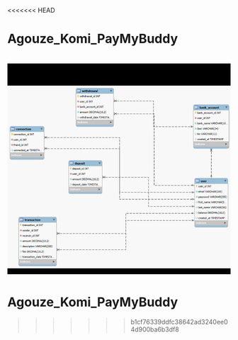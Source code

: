 <<<<<<< HEAD
# Agouze_Komi_PayMyBuddy
![img.png](img.png)
=======
# Agouze_Komi_PayMyBuddy
>>>>>>> b1cf76339ddfc38642ad3240ee04d900ba6b3df8
